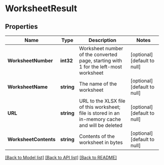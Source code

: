 # WorksheetResult

## Properties
Name | Type | Description | Notes
------------ | ------------- | ------------- | -------------
**WorksheetNumber** | **int32** | Worksheet number of the converted page, starting with 1 for the left-most worksheet | [optional] [default to null]
**WorksheetName** | **string** | The name of the worksheet | [optional] [default to null]
**URL** | **string** | URL to the XLSX file of this worksheet; file is stored in an in-memory cache and will be deleted | [optional] [default to null]
**WorksheetContents** | **string** | Contents of the worksheet in bytes | [optional] [default to null]

[[Back to Model list]](../README.md#documentation-for-models) [[Back to API list]](../README.md#documentation-for-api-endpoints) [[Back to README]](../README.md)



